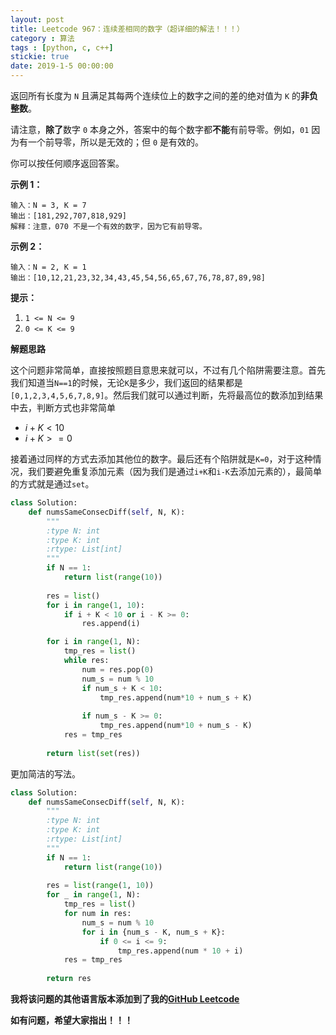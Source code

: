 ```yaml
---
layout: post
title: Leetcode 967：连续差相同的数字（超详细的解法！！！）
category : 算法
tags : [python, c, c++]
stickie: true
date: 2019-1-5 00:00:00
---
```


返回所有长度为 `N` 且满足其每两个连续位上的数字之间的差的绝对值为 `K` 的**非负整数**。

请注意，**除了**数字 `0` 本身之外，答案中的每个数字都**不能**有前导零。例如，`01` 因为有一个前导零，所以是无效的；但 `0` 是有效的。

你可以按任何顺序返回答案。 

**示例 1：**

```
输入：N = 3, K = 7
输出：[181,292,707,818,929]
解释：注意，070 不是一个有效的数字，因为它有前导零。
```

**示例 2：**

```
输入：N = 2, K = 1
输出：[10,12,21,23,32,34,43,45,54,56,65,67,76,78,87,89,98]
```

**提示：**

1. `1 <= N <= 9`
2. `0 <= K <= 9`

**解题思路**

这个问题非常简单，直接按照题目意思来就可以，不过有几个陷阱需要注意。首先我们知道当`N==1`的时候，无论`K`是多少，我们返回的结果都是`[0,1,2,3,4,5,6,7,8,9]`。然后我们就可以通过判断，先将最高位的数添加到结果中去，判断方式也非常简单

- $i+K<10$
- $i+K>=0$

接着通过同样的方式去添加其他位的数字。最后还有个陷阱就是`K=0`，对于这种情况，我们要避免重复添加元素（因为我们是通过`i+K`和`i-K`去添加元素的），最简单的方式就是通过`set`。

```python
class Solution:
    def numsSameConsecDiff(self, N, K):
        """
        :type N: int
        :type K: int
        :rtype: List[int]
        """
        if N == 1:
            return list(range(10))
        
        res = list()
        for i in range(1, 10):
            if i + K < 10 or i - K >= 0:
                res.append(i)

        for i in range(1, N):
            tmp_res = list()
            while res:
                num = res.pop(0)
                num_s = num % 10
                if num_s + K < 10:
                    tmp_res.append(num*10 + num_s + K)
                    
                if num_s - K >= 0:
                    tmp_res.append(num*10 + num_s - K)   
            res = tmp_res
            
        return list(set(res))
```

更加简洁的写法。

```python
class Solution:
    def numsSameConsecDiff(self, N, K):
        """
        :type N: int
        :type K: int
        :rtype: List[int]
        """
        if N == 1:
            return list(range(10))
        
        res = list(range(1, 10))
        for _ in range(1, N):
            tmp_res = list()
            for num in res:
                num_s = num % 10
                for i in {num_s - K, num_s + K}:
                    if 0 <= i <= 9:
                        tmp_res.append(num * 10 + i)
            res = tmp_res
            
        return res
```

**我将该问题的其他语言版本添加到了我的[GitHub Leetcode](https://github.com/luliyucoordinate/Leetcode)**

**如有问题，希望大家指出！！！**